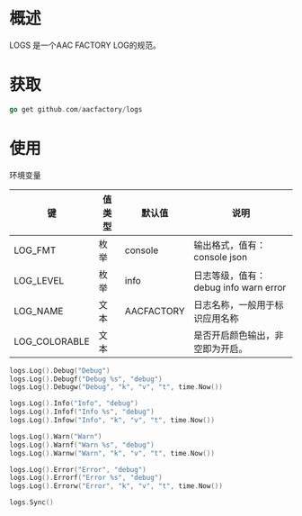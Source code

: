 # 概述
LOGS 是一个AAC FACTORY LOG的规范。
# 获取
```go
go get github.com/aacfactory/logs
```
# 使用
环境变量

| 键            | 值类型 | 默认值     | 说明                                  |
| ------------- | ------ | ---------- | ------------------------------------- |
| LOG_FMT       | 枚举   | console    | 输出格式，值有：console json          |
| LOG_LEVEL     | 枚举   | info       | 日志等级，值有：debug info warn error |
| LOG_NAME      | 文本   | AACFACTORY | 日志名称，一般用于标识应用名称        |
| LOG_COLORABLE | 文本   |            | 是否开启颜色输出，非空即为开启。      |

```go
logs.Log().Debug("Debug")
logs.Log().Debugf("Debug %s", "debug")
logs.Log().Debugw("Debug", "k", "v", "t", time.Now())

logs.Log().Info("Info", "debug")
logs.Log().Infof("Info %s", "debug")
logs.Log().Infow("Info", "k", "v", "t", time.Now())

logs.Log().Warn("Warn")
logs.Log().Warnf("Warn %s", "debug")
logs.Log().Warnw("Warn", "k", "v", "t", time.Now())

logs.Log().Error("Error", "debug")
logs.Log().Errorf("Error %s", "debug")
logs.Log().Errorw("Error", "k", "v", "t", time.Now())

logs.Sync()
```